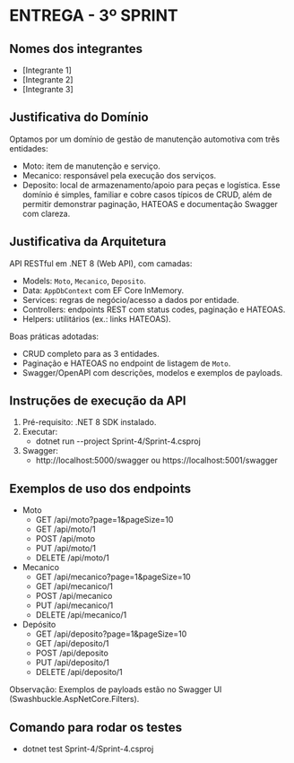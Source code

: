 # ENTREGA - 3º SPRINT

## Nomes dos integrantes
- [Integrante 1]
- [Integrante 2]
- [Integrante 3]

## Justificativa do Domínio
Optamos por um domínio de gestão de manutenção automotiva com três entidades:
- Moto: item de manutenção e serviço.
- Mecanico: responsável pela execução dos serviços.
- Deposito: local de armazenamento/apoio para peças e logística.
Esse domínio é simples, familiar e cobre casos típicos de CRUD, além de permitir demonstrar paginação, HATEOAS e documentação Swagger com clareza.

## Justificativa da Arquitetura
API RESTful em .NET 8 (Web API), com camadas:
- Models: `Moto`, `Mecanico`, `Deposito`.
- Data: `AppDbContext` com EF Core InMemory.
- Services: regras de negócio/acesso a dados por entidade.
- Controllers: endpoints REST com status codes, paginação e HATEOAS.
- Helpers: utilitários (ex.: links HATEOAS).

Boas práticas adotadas:
- CRUD completo para as 3 entidades.
- Paginação e HATEOAS no endpoint de listagem de `Moto`.
- Swagger/OpenAPI com descrições, modelos e exemplos de payloads.

## Instruções de execução da API
1) Pré-requisito: .NET 8 SDK instalado.
2) Executar:
   - dotnet run --project Sprint-4/Sprint-4.csproj
3) Swagger:
   - http://localhost:5000/swagger ou https://localhost:5001/swagger

## Exemplos de uso dos endpoints
- Moto
  - GET /api/moto?page=1&pageSize=10
  - GET /api/moto/1
  - POST /api/moto
  - PUT /api/moto/1
  - DELETE /api/moto/1
- Mecanico
  - GET /api/mecanico?page=1&pageSize=10
  - GET /api/mecanico/1
  - POST /api/mecanico
  - PUT /api/mecanico/1
  - DELETE /api/mecanico/1
- Depósito
  - GET /api/deposito?page=1&pageSize=10
  - GET /api/deposito/1
  - POST /api/deposito
  - PUT /api/deposito/1
  - DELETE /api/deposito/1

Observação: Exemplos de payloads estão no Swagger UI (Swashbuckle.AspNetCore.Filters).

## Comando para rodar os testes
- dotnet test Sprint-4/Sprint-4.csproj

